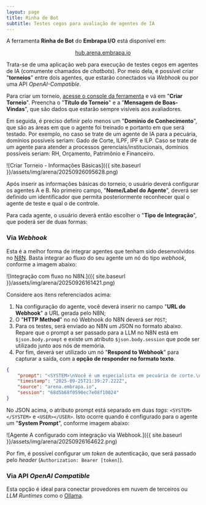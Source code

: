 ```yaml
---
layout: page
title: Rinha de Bot
subtitle: Testes cegos para avaliação de agentes de IA
---
```


<!-- <iframe width="730" height="410" src="https://www.youtube.com/embed/wnN1tiGVcu4" frameborder="0" allow="accelerometer; autoplay; clipboard-write; encrypted-media; gyroscope; picture-in-picture; web-share" allowfullscreen></iframe> -->

A ferramenta **Rinha de Bot** do **Embrapa I/O** está disponível em:

<div style="margin: 0 auto; text-align: center;">
    <a class="btn btn-info btn-lg" href="https://hub.arena.embrapa.io" target="_blank">hub.arena.embrapa.io</a>
</div>

Trata-se de uma aplicação web para execução de testes cegos em agentes de IA (comumente chamados de _chatbots_). Por meio dela, é possível criar "**torneios**" entre dois agentes, que estarão conectados via _Webhook_ ou por uma API _OpenAI-Compatible_.

Para criar um torneio, [acesse o console da ferramenta](https://hub.arena.embrapa.io) e vá em "**Criar Torneio**". Preencha o "**Título do Torneio**" e a "**Mensagem de Boas-Vindas**", que são dados que estarão sempre visíveis aos avaliadores.

Em seguida, é preciso definir pelo menos um "**Domínio de Conhecimento**", que são as áreas em que o agente foi treinado e portanto em que será testado. Por exemplo, no caso se trate de um agente de IA para a pecuária, domínios possíveis seriam: Gado de Corte, ILPF, IPF e ILP. Caso se trate de um agente para atender a processos gerenciais/institucionais, domínios possíveis seriam: RH, Orçamento, Patrimônio e Financeiro.

![Criar Torneio - Informações Básicas]({{ site.baseurl }}/assets/img/arena/20250926095628.png)

Após inserir as informações básicas do torneio, o usuário deverá configurar os agentes A e B. No primeiro campo, "**Nome/Label do Agente**", deverá ser definido um identificador que permita posteriormente reconhecer qual o agente de teste e qual o de controle.

Para cada agente, o usuário deverá então escolher o "**Tipo de Integração**", que poderá ser de duas formas:

### Via _Webhook_

Esta é a melhor forma de integrar agentes que tenham sido desenvolvidos no [N8N](https://n8n.io). Basta integrar ao fluxo do seu agente um nó do tipo _webhook_, conforme a imagem abaixo:

![Integração com fluxo no N8N.]({{ site.baseurl }}/assets/img/arena/20250926161421.png)

Considere aos itens referenciados acima:

1. Na configuração do agente, você deverá inserir no campo "**URL do Webhook**" a URL gerada pelo N8N;
2. O "**HTTP Method**" no nó Webhook do N8N deverá ser `POST`;
3. Para os testes, será enviado ao N8N um JSON no formato abaixo. Repare que o prompt a ser passado para a LLM no N8N está em `$json.body.prompt` e existe um atributo `$json.body.session` que pode ser utilizado junto aos nós de memória.
4. Por fim, deverá ser utilizado um nó "**Respond to Webhook**" para capturar a saída, com a **opção de responder no formato texto**.

```json
{
    "prompt": "<SYSTEM>\nVocê é um especialista em pecuária de corte.\n</SYSTEM>\n\n<USER>\nQual a melhor cultivar para criação de bezerros no Pantanal?\n</USER>",
    "timestamp": "2025-09-25T21:39:27.222Z",
    "source": "arena.embrapa.io",
    "session": "68d5b68f0590ec7e08f10024"
}
```

No JSON acima, o atributo prompt está separado em duas _tags_: `<SYSTEM></SYSTEM>` e `<USER></USER>`. Isto ocorre quando é configurado para o agente um "**System Prompt**", conforme imagem abaixo:

![Agente A configurado com integração via Webhook.]({{ site.baseurl }}/assets/img/arena/20250926164622.png)

Por fim, é possível configurar um _token_ de autenticação, que será passado pelo _header_ (`Authorization: Bearer [token]`).

### Via API _OpenAI Compatible_

Esta opção é ideal para conectar provedores em nuvem de terceiros ou _LLM Runtimes_ como o [Ollama](https://ollama.com).
